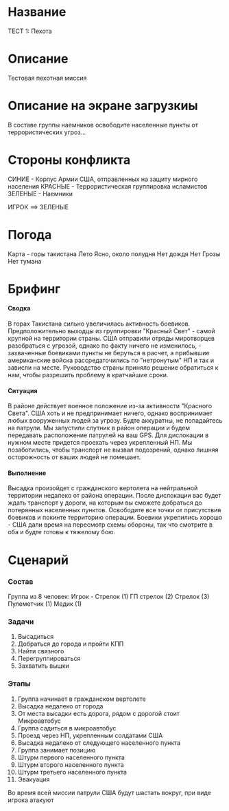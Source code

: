 # Название
ТЕСТ 1: Пехота

# Описание
Тестовая пехотная миссия

# Описание на экране загрузкиы
В составе группы наемников освободите населенные пункты от террористических угроз...

# Стороны конфликта
СИНИЕ   - Корпус Армии США, отправленных на защиту мирного населения
КРАСНЫЕ - Террористическая группировка исламистов
ЗЕЛЕНЫЕ - Наемники

ИГРОК ==> ЗЕЛЕНЫЕ

# Погода
Карта - горы такистана
Лето
Ясно, около полудня
Нет дождя
Нет Грозы
Нет тумана

# Брифинг
#### Сводка
В горах Такистана сильно увеличилась активность боевиков. Предположительно выходцы из группировки "Красный Свет" - самой крупной на территории страны.
США отправили отряды миротворцев разобраться с угрозой, однако по факту ничего не изменилось, - захваченные боевиками пункты не беруться в расчет, а прибывшие американские войска рассредаточились по "нетронутым" НП и так и зависли на месте.
Руководство страны приняло решение обратиться к нам, чтобы разрешить проблему в кратчайшие сроки.

#### Ситуация
В районе действует военное положение из-за активности "Красного Света".
США хоть и не предпринимает ничего, однако воспринимает любых вооруженных людей за угрозу.
Будте аккуратны, не попадайтесь на патрули. Мы запустили спутник в район операции и будем передавать расположение патрулей на ваш GPS.
Для дислокации в нужном месте придется проехать через укрепленный НП. Мы позаботились, чтобы транспорт не вызвал подозрений, однако лишняя осторожность от ваших людей не помешает. 

#### Выполнение
Высадка произойдет с гражданского вертолета на нейтральной территории недалеко от района операции.
После дислокации вас будет ждать транспорт у дороги, на которым вы сможете добраться до потерянных населенных пунктов.
Освободите все точки от присутствия боевиков и покинте территорию операции.
Боевики укрепились хорошо - США дали время на пересмотр схемы обороны, так что смотрите в оба и будте готовы к тяжелому бою.

# Сценарий

### Состав
Группа из 8 человек:
Игрок - Стрелок (1)
ГП стрелок (2)
Стрелок (3)
Пулеметчик (1)
Медик (1)

### Задачи
1. Высадиться
2. Добраться до города и пройти КПП
3. Найти связного
4. Перегруппироваться
5. Захватить вышки

### Этапы
1. Группа начинает в гражданском вертолете
2. Высадка недалеко от города
3. От места высадки есть дорога, рядом с дорогой стоит Микроавтобус
4. Группа садиться в микроавтобус
5. Проезд через НП, укрепленным солдатами США
6. Высадка недалеко от следующего населенного пункта
7. Группа занимает позицию
8. Штурм первого населенного пункта
9. Штурм второго населенного пункта
10. Штурм третьего населенного пункта
11. Эвакуация

Во время всей миссии патрули США будут шастать вокруг, при виде игрока атакуют
